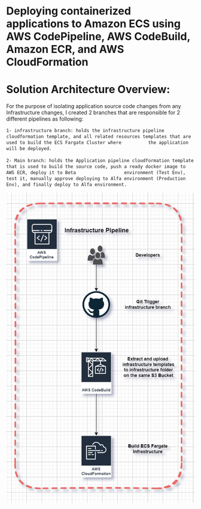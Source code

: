 # Deploying containerized applications to Amazon ECS using AWS CodePipeline, AWS CodeBuild, Amazon ECR, and AWS CloudFormation

# Solution Architecture Overview:
For the purpose of isolating application source code changes from any Infrastructure changes, I created 2 branches that are responsible for 2 different pipelines as following:

    1- infrastructure branch: holds the infrastructure pipeline cloudformation template, and all related resources templates that are used to build the ECS Fargate Cluster where          the application will be deployed.
    
    2- Main branch: holds the Application pipeline cloudformation template that is used to build the source code, push a ready docker image to AWS ECR, deploy it to Beta                  environment (Test Env), test it, manually approve deploying to Alfa environment (Production Env), and finally deploy to Alfa environment.

![alt text](https://github.com/Ahmedmagddi/aws-ecs-fargate/blob/main/images/infra%20pipeline%20hld.png?raw=true)
